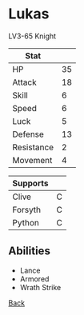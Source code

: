 # Lukas

LV3-65 Knight

| Stat       | <!-- --> |
| ---------- | -------- |
| HP         | 35       |
| Attack     | 18       |
| Skill      | 6        |
| Speed      | 6        |
| Luck       | 5        |
| Defense    | 13       |
| Resistance | 2        |
| Movement   | 4        |

| Supports | <!-- --> |
| -------- | -------- |
| Clive    | C        |
| Forsyth  | C        |
| Python   | C        |

## Abilities

- Lance
- Armored
- Wrath Strike

[Back](../README.md)
